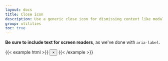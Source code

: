 ```yaml
---
layout: docs
title: Close icon
description: Use a generic close icon for dismissing content like modals and alerts.
group: utilities
toc: true
---
```


**Be sure to include text for screen readers**, as we've done with `aria-label`.

{{< example html >}}
<button type="button" class="close" aria-label="Close">
  <span aria-hidden="true">&times;</span>
</button>
{{< /example >}}
